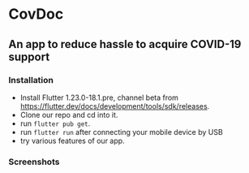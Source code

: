 # CovDoc

## An app to reduce hassle to acquire COVID-19 support

### Installation

- Install Flutter 1.23.0-18.1.pre, channel beta from https://flutter.dev/docs/development/tools/sdk/releases.
- Clone our repo and cd into it.
- run `flutter pub get`.
- run `flutter run` after connecting your mobile device by USB
- try various features of our app.

### Screenshots
